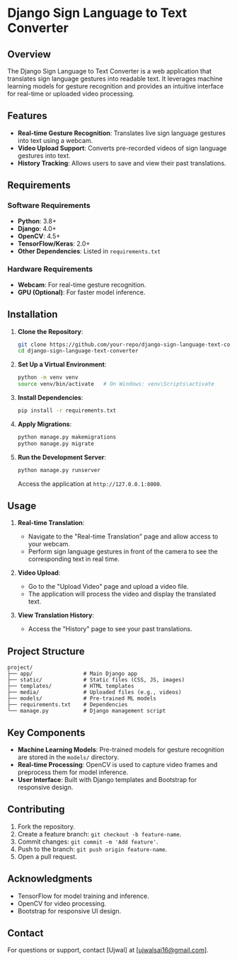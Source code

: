 # Django Sign Language to Text Converter

## Overview
The Django Sign Language to Text Converter is a web application that translates sign language gestures into readable text. It leverages machine learning models for gesture recognition and provides an intuitive interface for real-time or uploaded video processing.

## Features
- **Real-time Gesture Recognition**: Translates live sign language gestures into text using a webcam.
- **Video Upload Support**: Converts pre-recorded videos of sign language gestures into text.
- **History Tracking**: Allows users to save and view their past translations.

## Requirements

### Software Requirements
- **Python**: 3.8+
- **Django**: 4.0+
- **OpenCV**: 4.5+
- **TensorFlow/Keras**: 2.0+
- **Other Dependencies**: Listed in `requirements.txt`

### Hardware Requirements
- **Webcam**: For real-time gesture recognition.
- **GPU (Optional)**: For faster model inference.

## Installation
1. **Clone the Repository**:
   ```bash
   git clone https://github.com/your-repo/django-sign-language-text-converter.git
   cd django-sign-language-text-converter
   ```

2. **Set Up a Virtual Environment**:
   ```bash
   python -m venv venv
   source venv/bin/activate   # On Windows: venv\Scripts\activate
   ```

3. **Install Dependencies**:
   ```bash
   pip install -r requirements.txt
   ```

4. **Apply Migrations**:
   ```bash
   python manage.py makemigrations
   python manage.py migrate
   ```

5. **Run the Development Server**:
   ```bash
   python manage.py runserver
   ```
   Access the application at `http://127.0.0.1:8000`.

## Usage
1. **Real-time Translation**:
   - Navigate to the "Real-time Translation" page and allow access to your webcam.
   - Perform sign language gestures in front of the camera to see the corresponding text in real time.

2. **Video Upload**:
   - Go to the "Upload Video" page and upload a video file.
   - The application will process the video and display the translated text.

3. **View Translation History**:
   - Access the "History" page to see your past translations.

## Project Structure
```
project/
├── app/                # Main Django app
├── static/             # Static files (CSS, JS, images)
├── templates/          # HTML templates
├── media/              # Uploaded files (e.g., videos)
├── models/             # Pre-trained ML models
├── requirements.txt    # Dependencies
└── manage.py           # Django management script
```

## Key Components
- **Machine Learning Models**: Pre-trained models for gesture recognition are stored in the `models/` directory.
- **Real-time Processing**: OpenCV is used to capture video frames and preprocess them for model inference.
- **User Interface**: Built with Django templates and Bootstrap for responsive design.


## Contributing
1. Fork the repository.
2. Create a feature branch: `git checkout -b feature-name`.
3. Commit changes: `git commit -m 'Add feature'`.
4. Push to the branch: `git push origin feature-name`.
5. Open a pull request.



## Acknowledgments
- TensorFlow for model training and inference.
- OpenCV for video processing.
- Bootstrap for responsive UI design.

## Contact
For questions or support, contact [Ujwal] at [ujwalsai16@gmail.com].

